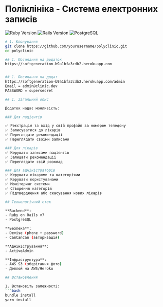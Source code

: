 # Поліклініка - Система електронних записів

![Ruby Version](https://img.shields.io/badge/Ruby-3.0+-red)
![Rails Version](https://img.shields.io/badge/Rails-7.0-blue)
![PostgreSQL](https://img.shields.io/badge/PostgreSQL-13+-blueviolet)

```bash
# 1. Клонування
git clone https://github.com/yourusername/polyclinic.git
cd polyclinic

## 1. Посилання на додаток
https://softgeneration-b9a1bfa3cdb2.herokuapp.com


## 1. Посилання на додат
https://softgeneration-b9a1bfa3cdb2.herokuapp.com/admin
Email = admin@clinic.dev 
PASSWORD = supersecret

## 1. Загальний опис

Додаток надає можливість:

### Для пацієнтів

✅ Реєстрація та вхід у свій профайл за номером телефону
✅ Записуватися до лікарів  
✅ Переглядати рекомендації  
✅ Переглядати своїми записами  

### Для лікарів
✅ Керувати записами пацієнтів  
✅ Залишати рекомендації  
✅ Переглядати свій розклад  

### Для адміністраторів
✅ Керувати лікарями та категоріями  
✅ Керувати користувачами  
✅ Моніторинг системи  
✅ Створення категорій
✅ Підтвердження або скасування нових лікарів

## Технологічний стек

**Backend**:
- Ruby on Rails v7
- PostgreSQL

**Безпека**:
- Devise (phone + password)
- CanCanCan (авторизація)

**Адміністрування**:
- ActiveAdmin

**Інфраструктура**:
- AWS S3 (зберігання фото)
- Деплой на AWS/Heroku

## Встановлення

1. Встановіть залежності:
```bash
bundle install
yarn install
